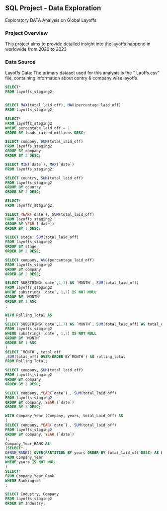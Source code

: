 ## SQL Project - Data Exploration

Exploratory DATA Analysis on Global Layoffs 

### Project Overview

This project aims to provide detailed insight into the layoffs happend in worldwide from 2020 to 2023

### Data Source

Layoffs Data: The primary dataset used for this analysis is the " Laoffs.csv" file, containing information about contry & company wise layoffs.

``` sql
SELECT*
FROM layoffs_staging2;


SELECT MAX(total_laid_off), MAX(percentage_laid_off)
FROM layoffs_staging2;

SELECT*
FROM layoffs_staging2
WHERE percentage_laid_off = 1
ORDER BY funds_raised_millions DESC;

SELECT company, SUM(total_laid_off)
FROM layoffs_staging2
GROUP BY company
ORDER BY 2 DESC;

SELECT MIN(`date`), MAX(`date`)
FROM layoffs_staging2;

SELECT country, SUM(total_laid_off)
FROM layoffs_staging2
GROUP BY country
ORDER BY 2 DESC;

SELECT*
FROM layoffs_staging2;

SELECT YEAR(`date`), SUM(total_laid_off)
FROM layoffs_staging2
GROUP BY YEAR (`date`)
ORDER BY 1 DESC;

SELECT stage, SUM(total_laid_off)
FROM layoffs_staging2
GROUP BY stage
ORDER BY 2 DESC;

SELECT company, AVG(percentage_laid_off)
FROM layoffs_staging2
GROUP BY company
ORDER BY 2 DESC;

SELECT SUBSTRING(`date`,1,7) AS `MONTH`, SUM(total_laid_off)
FROM layoffs_staging2
WHERE substring( `date`, 1,7) IS NOT NULL
GROUP BY `MONTH`
ORDER BY 1 ASC
;

WITH Rolling_Total AS
(
SELECT SUBSTRING(`date`,1,7) AS `MONTH`, SUM(total_laid_off) AS total_off
FROM layoffs_staging2
WHERE substring( `date`, 1,7) IS NOT NULL
GROUP BY `MONTH`
ORDER BY 1 ASC
)
SELECT `MONTH`, total_off
,SUM(total_off) OVER(ORDER BY`MONTH`) AS rolling_total
FROM Rolling_Total;

SELECT company, SUM(total_laid_off)
FROM layoffs_staging2
GROUP BY company
ORDER BY 2 DESC;

SELECT company, YEAR(`date`) , SUM(total_laid_off)
FROM layoffs_staging2
GROUP BY company, YEAR (`date`)
ORDER BY 3 DESC;

WITH Company_Year (Company, years, total_Laid_Off) AS
(
SELECT company, YEAR(`date`) , SUM(total_laid_off)
FROM layoffs_staging2
GROUP BY company, YEAR (`date`)
), 
Company_Year_RANK AS
(SELECT* , 
DENSE_RANK() OVER(PARTITION BY years ORDER BY total_laid_off DESC) AS Ranking
FROM Company_Year
WHERE years IS NOT NULL
)
SELECT*
FROM Company_Year_Rank
WHERE Ranking<=5
;

SELECT Industry, Company
FROM layoffs_staging2
ORDER BY Industry;
